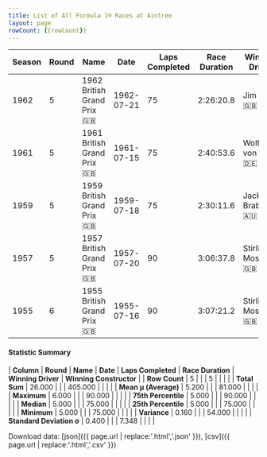 ```yaml
---
title: List of All Formula 1® Races at Aintree
layout: page
rowCount: {{rowCount}}
---
```


| Season | Round | Name | Date | Laps Completed | Race Duration | Winning Driver | Winning Constructor |
|--|--|--|--|--|--|--|--|
| 1962 | 5 | 1962 British Grand Prix 🇬🇧 | 1962-07-21 | 75 | 2:26:20.8 | Jim Clark 🇬🇧 | Lotus-Climax 🇬🇧 |
| 1961 | 5 | 1961 British Grand Prix 🇬🇧 | 1961-07-15 | 75 | 2:40:53.6 | Wolfgang von Trips 🇩🇪 | Ferrari 🇮🇹 |
| 1959 | 5 | 1959 British Grand Prix 🇬🇧 | 1959-07-18 | 75 | 2:30:11.6 | Jack Brabham 🇦🇺 | Cooper-Climax 🇬🇧 |
| 1957 | 5 | 1957 British Grand Prix 🇬🇧 | 1957-07-20 | 90 | 3:06:37.8 | Stirling Moss 🇬🇧 | Vanwall 🇬🇧 |
| 1955 | 6 | 1955 British Grand Prix 🇬🇧 | 1955-07-16 | 90 | 3:07:21.2 | Stirling Moss 🇬🇧 | Mercedes 🇩🇪 |

#### Statistic Summary

| **Column** | **Round** | **Name** | **Date** | **Laps Completed** | **Race Duration** | **Winning Driver** | **Winning Constructor** |
| **Row Count** | 5 |  |  | 5 |  |  |  |
| **Total Sum** | 26.000 |  |  | 405.000 |  |  |  |
| **Mean μ (Average)** | 5.200 |  |  | 81.000 |  |  |  |
| **Maximum** | 6.000 |  |  | 90.000 |  |  |  |
| **75th Percentile** | 5.000 |  |  | 90.000 |  |  |  |
| **Median** | 5.000 |  |  | 75.000 |  |  |  |
| **25th Percentile** | 5.000 |  |  | 75.000 |  |  |  |
| **Minimum** | 5.000 |  |  | 75.000 |  |  |  |
| **Variance** | 0.160 |  |  | 54.000 |  |  |  |
| **Standard Deviation σ** | 0.400 |  |  | 7.348 |  |  |  |

Download data: [json]({{ page.url | replace:'.html','.json' }}), [csv]({{ page.url | replace:'.html','.csv' }})
